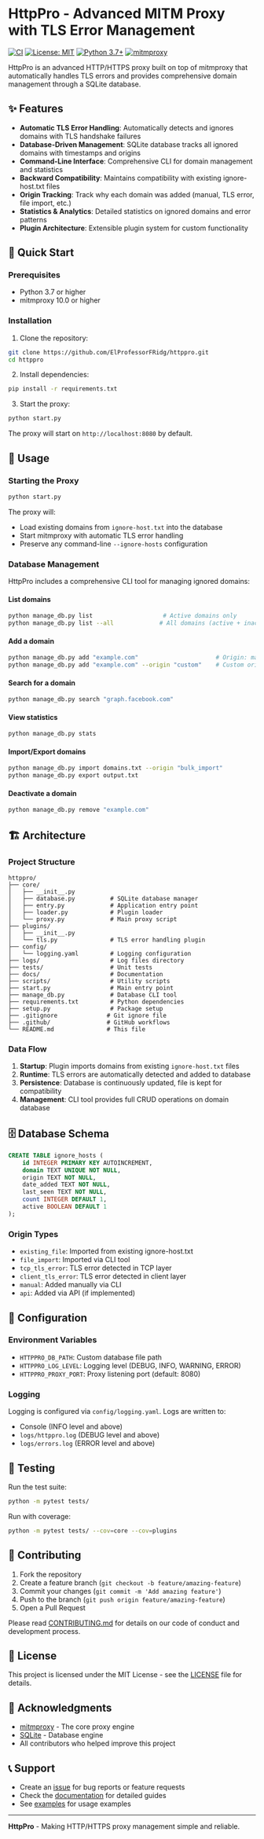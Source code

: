 # HttpPro - Advanced MITM Proxy with TLS Error Management

[![CI](https://github.com/ElProfessorFRidg/httppro/workflows/CI/badge.svg)](https://github.com/ElProfessorFRidg/httppro/actions)
[![License: MIT](https://img.shields.io/badge/License-MIT-yellow.svg)](https://opensource.org/licenses/MIT)
[![Python 3.7+](https://img.shields.io/badge/python-3.7+-blue.svg)](https://www.python.org/downloads/)
[![mitmproxy](https://img.shields.io/badge/mitmproxy-10.0+-green.svg)](https://mitmproxy.org/)

HttpPro is an advanced HTTP/HTTPS proxy built on top of mitmproxy that automatically handles TLS errors and provides comprehensive domain management through a SQLite database.

## ✨ Features

- **Automatic TLS Error Handling**: Automatically detects and ignores domains with TLS handshake failures
- **Database-Driven Management**: SQLite database tracks all ignored domains with timestamps and origins
- **Command-Line Interface**: Comprehensive CLI for domain management and statistics
- **Backward Compatibility**: Maintains compatibility with existing ignore-host.txt files
- **Origin Tracking**: Track why each domain was added (manual, TLS error, file import, etc.)
- **Statistics & Analytics**: Detailed statistics on ignored domains and error patterns
- **Plugin Architecture**: Extensible plugin system for custom functionality

## 🚀 Quick Start

### Prerequisites

- Python 3.7 or higher
- mitmproxy 10.0 or higher

### Installation

1. Clone the repository:

```bash
git clone https://github.com/ElProfessorFRidg/httppro.git
cd httppro
```

2. Install dependencies:

```bash
pip install -r requirements.txt
```

3. Start the proxy:

```bash
python start.py
```

The proxy will start on `http://localhost:8080` by default.

## 📖 Usage

### Starting the Proxy

```bash
python start.py
```

The proxy will:

- Load existing domains from `ignore-host.txt` into the database
- Start mitmproxy with automatic TLS error handling
- Preserve any command-line `--ignore-hosts` configuration

### Database Management

HttpPro includes a comprehensive CLI tool for managing ignored domains:

#### List domains

```bash
python manage_db.py list                    # Active domains only
python manage_db.py list --all             # All domains (active + inactive)
```

#### Add a domain

```bash
python manage_db.py add "example.com"                      # Origin: manual
python manage_db.py add "example.com" --origin "custom"    # Custom origin
```

#### Search for a domain

```bash
python manage_db.py search "graph.facebook.com"
```

#### View statistics

```bash
python manage_db.py stats
```

#### Import/Export domains

```bash
python manage_db.py import domains.txt --origin "bulk_import"
python manage_db.py export output.txt
```

#### Deactivate a domain

```bash
python manage_db.py remove "example.com"
```

## 🏗️ Architecture

### Project Structure

```
httppro/
├── core/
│   ├── __init__.py
│   ├── database.py          # SQLite database manager
│   ├── entry.py             # Application entry point
│   ├── loader.py            # Plugin loader
│   └── proxy.py             # Main proxy script
├── plugins/
│   ├── __init__.py
│   └── tls.py               # TLS error handling plugin
├── config/
│   └── logging.yaml         # Logging configuration
├── logs/                    # Log files directory
├── tests/                   # Unit tests
├── docs/                    # Documentation
├── scripts/                 # Utility scripts
├── start.py                 # Main entry point
├── manage_db.py             # Database CLI tool
├── requirements.txt         # Python dependencies
├── setup.py                 # Package setup
├── .gitignore              # Git ignore file
├── .github/                # GitHub workflows
└── README.md               # This file
```

### Data Flow

1. **Startup**: Plugin imports domains from existing `ignore-host.txt` files
2. **Runtime**: TLS errors are automatically detected and added to database
3. **Persistence**: Database is continuously updated, file is kept for compatibility
4. **Management**: CLI tool provides full CRUD operations on domain database

## 🗄️ Database Schema

```sql
CREATE TABLE ignore_hosts (
    id INTEGER PRIMARY KEY AUTOINCREMENT,
    domain TEXT UNIQUE NOT NULL,
    origin TEXT NOT NULL,
    date_added TEXT NOT NULL,
    last_seen TEXT NOT NULL,
    count INTEGER DEFAULT 1,
    active BOOLEAN DEFAULT 1
);
```

### Origin Types

- `existing_file`: Imported from existing ignore-host.txt
- `file_import`: Imported via CLI tool
- `tcp_tls_error`: TLS error detected in TCP layer
- `client_tls_error`: TLS error detected in client layer
- `manual`: Added manually via CLI
- `api`: Added via API (if implemented)

## 🔧 Configuration

### Environment Variables

- `HTTPPRO_DB_PATH`: Custom database file path
- `HTTPPRO_LOG_LEVEL`: Logging level (DEBUG, INFO, WARNING, ERROR)
- `HTTPPRO_PROXY_PORT`: Proxy listening port (default: 8080)

### Logging

Logging is configured via `config/logging.yaml`. Logs are written to:

- Console (INFO level and above)
- `logs/httppro.log` (DEBUG level and above)
- `logs/errors.log` (ERROR level and above)

## 🧪 Testing

Run the test suite:

```bash
python -m pytest tests/
```

Run with coverage:

```bash
python -m pytest tests/ --cov=core --cov=plugins
```

## 🤝 Contributing

1. Fork the repository
2. Create a feature branch (`git checkout -b feature/amazing-feature`)
3. Commit your changes (`git commit -m 'Add amazing feature'`)
4. Push to the branch (`git push origin feature/amazing-feature`)
5. Open a Pull Request

Please read [CONTRIBUTING.md](CONTRIBUTING.md) for details on our code of conduct and development process.

## 📝 License

This project is licensed under the MIT License - see the [LICENSE](LICENSE) file for details.

## 🙏 Acknowledgments

- [mitmproxy](https://mitmproxy.org/) - The core proxy engine
- [SQLite](https://sqlite.org/) - Database engine
- All contributors who helped improve this project

## 📞 Support

- Create an [issue](https://github.com/ElProfessorFRidg/httppro/issues) for bug reports or feature requests
- Check the [documentation](docs/) for detailed guides
- See [examples](examples/) for usage examples

---

**HttpPro** - Making HTTP/HTTPS proxy management simple and reliable.
